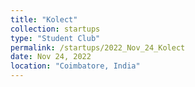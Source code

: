 ```yaml
---
title: "Kolect"
collection: startups
type: "Student Club"
permalink: /startups/2022_Nov_24_Kolect
date: Nov 24, 2022
location: "Coimbatore, India"
---
```

